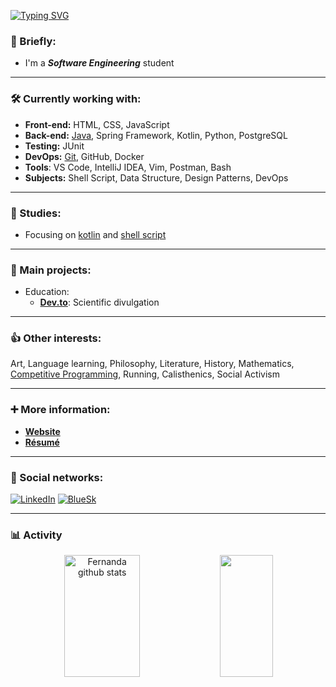 

[![Typing SVG](https://readme-typing-svg.herokuapp.com/?color=f0ebd8&size=35&center=true&vCenter=true&width=1000&lines=Hey+I'm+Maria+Fernanda;I'm+20+years+old;I'm+from+Brazil;I'm+Graduating+in+software+engineering;Be+Welcome!+:%29)](https://git.io/typing-svg)

### 📌 Briefly:

- I'm a ***Software Engineering*** student

---

### 🛠️ Currently working with:

- **Front-end:** HTML, CSS, JavaScript
- **Back-end:** [Java](https://github.com/ferbarcante/meu-aprendizado-java), Spring Framework, Kotlin, Python, PostgreSQL
- **Testing:** JUnit
- **DevOps:** [Git](https://github.com/ferbarcante/mini-curso-git-github), GitHub, Docker
- **Tools**: VS Code, IntelliJ IDEA, Vim, Postman, Bash
- **Subjects:** Shell Script, Data Structure, Design Patterns, DevOps

---

### 🎯 Studies:

- Focusing on [kotlin](https://github.com/ferbarcante/aprendendo-kotlin) and [shell script](https://github.com/ferbarcante/shell-script)

---

### 🚀 Main projects:
  
- Education:
  - **[Dev.to](https://dev.to/ferbarcante)**: Scientific divulgation

---

### 👍 Other interests:

Art, Language learning, Philosophy, Literature, History, Mathematics, [Competitive Programming](https://github.com/ferbarcante/competitive-programming), Running, Calisthenics, Social Activism

---

### :heavy_plus_sign: More information:

- **[Website](https://ferbarcante.github.io/)**
- **[Résumé](https://drive.google.com/file/d/1pik5iCqOGaza5aGD0vHmhAo1TvgHYHPR/view?usp=sharing)**

---

### 👥 Social networks:

[![LinkedIn](https://img.shields.io/static/v1?label=&message=LinkedIn%20&color=2867B2&logo=LinkedIn&style=flat-square&logoColor=white)](https://www.linkedin.com/in/maria-fernanda-pereira-bar%C3%A7ante-7b7726216/)
[![BlueSk](https://img.shields.io/static/v1?label=&message=Bluesky%20&color=1DA1F2&logo=Bluesky&style=flat-square&logoColor=white)](https://bsky.app/profile/fefejava.bsky.social)


---

### 📊 Activity


<div align="center">  
  <img width="49%" height="195px" src="https://github-readme-stats.vercel.app/api?username=ferbarcante&show_icons=true&count_private=true&hide_border=true&title_color=f0ebd8&icon_color=3e5c76&text_color=f0ebd8&bg_color=0d1117" alt="Fernanda github stats" /> 
  <img width="41%" height="195px" src="https://github-readme-stats.vercel.app/api/top-langs/?username=ferbarcante&layout=compact&hide_border=true&title_color=f0ebd8&text_color=f0ebd8&bg_color=0d1117" />
</div>
